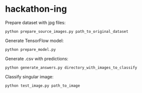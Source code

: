 # hackathon-ing

Prepare dataset with jpg files:
```
python prepare_source_images.py path_to_original_dataset
```
Generate TensorFlow model:
```
python prepare_model.py
```
Generate .csv with predictions:
```
python generate_answers.py directory_with_images_to_classify
```
Classify singular image:
```
python test_image.py path_to_image
```
